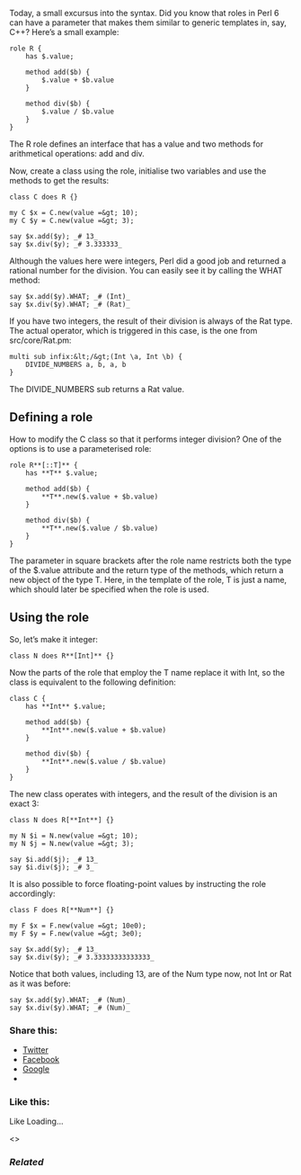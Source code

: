Today, a small excursus into the syntax. Did you know that roles in Perl 6 can have a parameter that makes them similar to generic templates in, say, C++? Here’s a small example:

	role R {
	    has $.value;

	    method add($b) {
	        $.value + $b.value
	    }

	    method div($b) {
	        $.value / $b.value
	    }
	}

The R role defines an interface that has a value and two methods for arithmetical operations: add and div.

Now, create a class using the role, initialise two variables and use the methods to get the results:

	class C does R {}

	my C $x = C.new(value =&gt; 10);
	my C $y = C.new(value =&gt; 3);

	say $x.add($y); _# 13_
	say $x.div($y); _# 3.333333_

Although the values here were integers, Perl did a good job and returned a rational number for the division. You can easily see it by calling the WHAT method:

	say $x.add($y).WHAT; _# (Int)_
	say $x.div($y).WHAT; _# (Rat)_

If you have two integers, the result of their division is always of the Rat type. The actual operator, which is triggered in this case, is the one from src/core/Rat.pm:

	multi sub infix:&lt;/&gt;(Int \a, Int \b) {
	    DIVIDE_NUMBERS a, b, a, b
	}

The DIVIDE\_NUMBERS sub returns a Rat value.

## Defining a role

How to modify the C class so that it performs integer division? One of the options is to use a parameterised role:

	role R**[::T]** {
	    has **T** $.value;

	    method add($b) {
	        **T**.new($.value + $b.value)
	    }

	    method div($b) {
	        **T**.new($.value / $b.value)
	    }
	}

The parameter in square brackets after the role name restricts both the type of the $.value attribute and the return type of the methods, which return a new object of the type T. Here, in the template of the role, T is just a name, which should later be specified when the role is used.

## Using the role

So, let’s make it integer:

	class N does R**[Int]** {}

Now the parts of the role that employ the T name replace it with Int, so the class is equivalent to the following definition:

	class C {
	    has **Int** $.value;

	    method add($b) {
	        **Int**.new($.value + $b.value)
	    }

	    method div($b) {
	        **Int**.new($.value / $b.value)
	    }
	}

The new class operates with integers, and the result of the division is an exact 3:

	class N does R[**Int**] {}

	my N $i = N.new(value =&gt; 10);
	my N $j = N.new(value =&gt; 3);

	say $i.add($j); _# 13_
	say $i.div($j); _# 3_

It is also possible to force floating-point values by instructing the role accordingly:

	class F does R[**Num**] {}

	my F $x = F.new(value =&gt; 10e0);
	my F $y = F.new(value =&gt; 3e0);

	say $x.add($y); _# 13_
	say $x.div($y); _# 3.33333333333333_

Notice that both values, including 13, are of the Num type now, not Int or Rat as it was before:

	say $x.add($y).WHAT; _# (Num)_
	say $x.div($y).WHAT; _# (Num)_

### Share this:

* [Twitter][1]
* [Facebook][2]
* [Google][3]
*

### Like this:

Like Loading...

<>

### _Related_

  [1]: https://perl6.online/2018/01/06/parameterised-roles-in-perl-6/?share=twitter "Click to share on Twitter"
  [2]: https://perl6.online/2018/01/06/parameterised-roles-in-perl-6/?share=facebook "Click to share on Facebook"
  [3]: https://perl6.online/2018/01/06/parameterised-roles-in-perl-6/?share=google-plus-1 "Click to share on Google+"